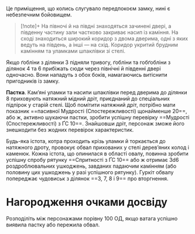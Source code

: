 Це приміщення, що колись слугувало передпокоєм замку, нині є небезпечним бойовищем.
>[!note]+
> На півночі й на півдні знаходяться зачинені двері, а південну частину зали частково закриває насип із каміння. На сході знаходиться широкий коридор з двома дверима, одні з яких ведуть на південь, а інші — на схід. Коридор укритий брудним камінням та уламками шпаклівки зі стелі.

Якщо ґобліни з ділянки 3 підняли тривогу, ґобліни та гобґобліни з ділянок 4 та 6 прибіжать сюди через північні й південні двері одночасно. Вони нападуть з обох боків, намагаючись витіснити пригодників із замку.

**Пастка**. Кам’яні уламки та насипи шпаклівки перед дверима до ділянки 8 приховують натяжний мідний дріт, приєднаний до спеціальних підпірок у старій стелі. Щоб помітити натяжний дріт, потрібно мати показник ==пасивної Мудрості (Спостережливості) щонайменше 20==, або ж, активно шукаючи пастки, зробити успішну перевірку ==Мудрості (Спостережливості) з ҐС 10==. Знайшовши дріт, персонаж зможе його знешкодити без жодних перевірок характеристик.

Будь-яка істота, котра проходить крізь уламки й торкається до натяжного дроту, провокує обвал прихованих у стелі дерев’яних колод і каменюк. Кожна істота, що опинилася в області овалу, повинна зробити успішну спробу рятунку ==Спритності з ҐС 10== або ж отримає 3d6 роздроблювальних ушкоджень, завданих падаючим камінням (або половину цих ушкоджень у разі успішного рятунку). Гуркіт обвалу попереджає чудовиськ з ділянок ==3, 7, 8 і 9== про вторгнення.

# Нагородження очками досвіду
Розподіліть між персонажами порівну 100 ОД, якщо ватага успішно виявила пастку або пережила обвал.